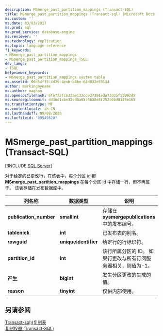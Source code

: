 ```yaml
---
description: MSmerge_past_partition_mappings (Transact-SQL)
title: MSmerge_past_partition_mappings (Transact-sql) |Microsoft Docs
ms.custom: ''
ms.date: 03/03/2017
ms.prod: sql
ms.prod_service: database-engine
ms.reviewer: ''
ms.technology: replication
ms.topic: language-reference
f1_keywords:
- MSmerge_past_partition_mappings
- MSmerge_past_partition_mappings_TSQL
dev_langs:
- TSQL
helpviewer_keywords:
- MSmerge_past_partition_mappings system table
ms.assetid: 06d54ff5-4d29-4eeb-b8be-64d032e53134
author: markingmyname
ms.author: maghan
ms.openlocfilehash: 6f6725fc632ae132cde37191eda73035f23092d5
ms.sourcegitcommit: dd36d1cbe32cd5a65c6638e8f252b0bd8145e165
ms.translationtype: MT
ms.contentlocale: zh-CN
ms.lasthandoff: 09/08/2020
ms.locfileid: "89545620"
---
```

# <a name="msmerge_past_partition_mappings-transact-sql"></a>MSmerge_past_partition_mappings (Transact-SQL)
[!INCLUDE [SQL Server](../../includes/applies-to-version/sqlserver.md)]

  对于给定的已更改行，在该表中，每个分区 id 都 **MSmerge_past_partition_mappings** 在每个分区 id 中存储一行，但不再属于。 该表存储在发布数据库中。  
  
|列名称|数据类型|说明|  
|-----------------|---------------|-----------------|  
|**publication_number**|**smallint**|存储在 **sysmergepublications**中的发布编号。|  
|**tablenick**|**int**|已发布表的别名。|  
|**rowguid**|**uniqueidentifier**|给定行的行标识符。|  
|**partition_id**|**int**|该行所属分区的 ID。 如果行更改与所有订阅服务器相关，则值为-1。|  
|**产生**|**bigint**|发生分区更改的生成的值。|  
|**reason**|**tinyint**|仅供内部使用。|  
  
## <a name="see-also"></a>另请参阅  
 [Transact-sql&#41;&#40;复制表 ](../../relational-databases/system-tables/replication-tables-transact-sql.md)   
 [复制视图 (Transact-SQL)](../../relational-databases/system-views/replication-views-transact-sql.md)  
  
  
